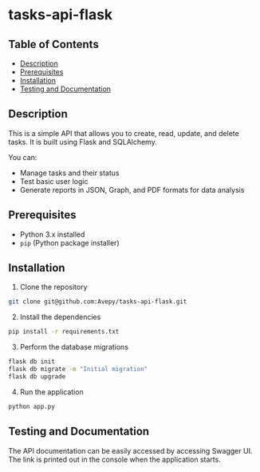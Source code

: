 # tasks-api-flask

## Table of Contents
- [Description](#description)
- [Prerequisites](#prerequisites)
- [Installation](#installation)
- [Testing and Documentation](#testing-and-documentation)

## Description

This is a simple API that allows you to create, read, update, and delete tasks. It is built using Flask and SQLAlchemy.

You can:
- Manage tasks and their status
- Test basic user logic
- Generate reports in JSON, Graph, and PDF formats for data analysis

## Prerequisites
- Python 3.x installed
- `pip` (Python package installer)

## Installation

1. Clone the repository
```bash
git clone git@github.com:Avepy/tasks-api-flask.git
```
2. Install the dependencies
```bash
pip install -r requirements.txt
```

3. Perform the database migrations
```bash
flask db init
flask db migrate -m "Initial migration"
flask db upgrade
```

4. Run the application
```bash
python app.py
```

## Testing and Documentation
The API documentation can be easily accessed by accessing Swagger UI.
The link is printed out in the console when the application starts.